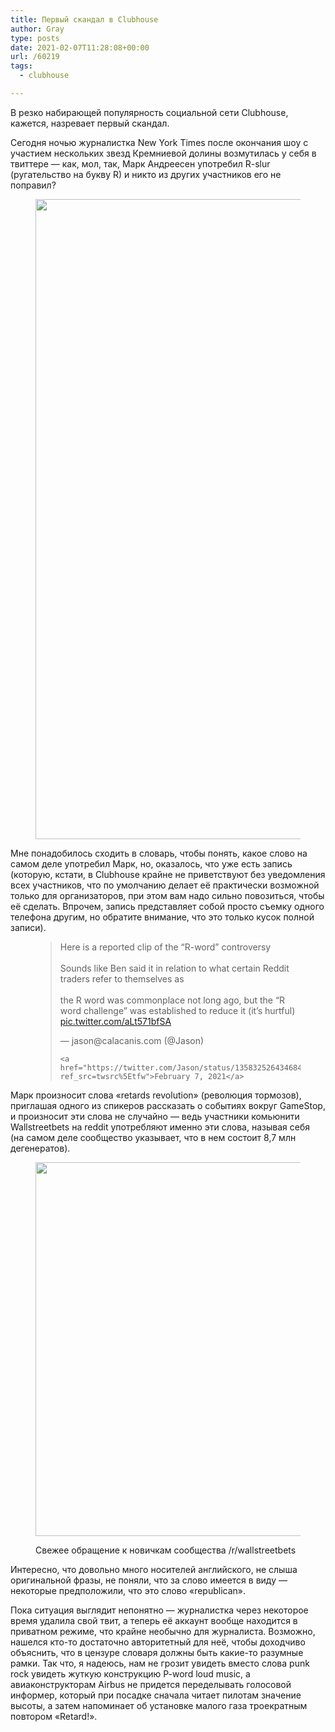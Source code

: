 ```yaml
---
title: Первый скандал в Clubhouse
author: Gray
type: posts
date: 2021-02-07T11:28:08+00:00
url: /60219
tags:
  - clubhouse

---
```








В резко набирающей популярность социальной сети Clubhouse, кажется, назревает первый скандал.

Сегодня ночью журналистка New York Times после окончания шоу с участием нескольких звезд Кремниевой долины возмутилась у себя в твиттере — как, мол, так, Марк Андреесен употребил R-slur (ругательство на букву R) и никто из других участников его не поправил?<figure class="wp-block-image size-large is-style-default">

[<img data-attachment-id="60220" data-permalink="https://blognot.co/60219/etm7c_5ucaetwc8" data-orig-file="https://i0.wp.com/blognot.co/wp-content/uploads/2021/02/Etm7c_5UcAETwc8.jpeg?fit=1169%2C1827&ssl=1" data-orig-size="1169,1827" data-comments-opened="1" data-image-meta="{&quot;aperture&quot;:&quot;0&quot;,&quot;credit&quot;:&quot;&quot;,&quot;camera&quot;:&quot;&quot;,&quot;caption&quot;:&quot;&quot;,&quot;created_timestamp&quot;:&quot;0&quot;,&quot;copyright&quot;:&quot;&quot;,&quot;focal_length&quot;:&quot;0&quot;,&quot;iso&quot;:&quot;0&quot;,&quot;shutter_speed&quot;:&quot;0&quot;,&quot;title&quot;:&quot;&quot;,&quot;orientation&quot;:&quot;0&quot;}" data-image-title="Etm7c_5UcAETwc8" data-image-description="" data-medium-file="https://i0.wp.com/blognot.co/wp-content/uploads/2021/02/Etm7c_5UcAETwc8.jpeg?fit=192%2C300&ssl=1" data-large-file="https://i0.wp.com/blognot.co/wp-content/uploads/2021/02/Etm7c_5UcAETwc8.jpeg?fit=655%2C1024&ssl=1" width="655" height="1024" src="https://i0.wp.com/blognot.co/wp-content/uploads/2021/02/Etm7c_5UcAETwc8.jpeg?resize=655%2C1024&#038;ssl=1" alt="" class="wp-image-60220" srcset="https://i0.wp.com/blognot.co/wp-content/uploads/2021/02/Etm7c_5UcAETwc8.jpeg?resize=655%2C1024&ssl=1 655w, https://i0.wp.com/blognot.co/wp-content/uploads/2021/02/Etm7c_5UcAETwc8.jpeg?resize=192%2C300&ssl=1 192w, https://i0.wp.com/blognot.co/wp-content/uploads/2021/02/Etm7c_5UcAETwc8.jpeg?resize=768%2C1200&ssl=1 768w, https://i0.wp.com/blognot.co/wp-content/uploads/2021/02/Etm7c_5UcAETwc8.jpeg?resize=983%2C1536&ssl=1 983w, https://i0.wp.com/blognot.co/wp-content/uploads/2021/02/Etm7c_5UcAETwc8.jpeg?resize=512%2C800&ssl=1 512w, https://i0.wp.com/blognot.co/wp-content/uploads/2021/02/Etm7c_5UcAETwc8.jpeg?resize=800%2C1250&ssl=1 800w, https://i0.wp.com/blognot.co/wp-content/uploads/2021/02/Etm7c_5UcAETwc8.jpeg?w=1169&ssl=1 1169w" sizes="(max-width: 655px) 100vw, 655px" data-recalc-dims="1" />][1]</figure> <!--more-->

Мне понадобилось сходить в словарь, чтобы понять, какое слово на самом деле употребил Марк, но, оказалось, что уже есть запись (которую, кстати, в Clubhouse крайне не приветствуют без уведомления всех участников, что по умолчанию делает её практически возможной только для организаторов, при этом вам надо сильно повозиться, чтобы её сделать. Впрочем, запись представляет собой просто съемку одного телефона другим, но обратите внимание, что это только кусок полной записи). <figure class="wp-block-embed is-type-rich is-provider-twitter wp-block-embed-twitter">

<div class="wp-block-embed__wrapper">
  <blockquote class="twitter-tweet" data-width="550" data-dnt="true">
    <p lang="en" dir="ltr">
      Here is a reported clip of the “R-word” controversy<br /><br />Sounds like Ben said it in relation to what certain Reddit traders refer to themselves as <br /><br />the R word was commonplace not long ago, but the “R word challenge” was established to reduce it (it’s hurtful) <a href="https://t.co/aLt571bfSA">pic.twitter.com/aLt571bfSA</a>
    </p>&mdash; jason@calacanis.com (@Jason) 
    
    <a href="https://twitter.com/Jason/status/1358325264346849280?ref_src=twsrc%5Etfw">February 7, 2021</a>
  </blockquote>
</figure> 

Марк произносит слова &#171;retards revolution&#187; (революция тормозов), приглашая одного из спикеров рассказать о событиях вокруг GameStop, и произносит эти слова не случайно — ведь участники комьюнити Wallstreetbets на reddit употребляют именно эти слова, называя себя (на самом деле сообщество указывает, что в нем состоит 8,7 млн дегенератов).<figure class="wp-block-image size-large is-style-default">

[<img data-attachment-id="60221" data-permalink="https://blognot.co/60219/image-7" data-orig-file="https://i0.wp.com/blognot.co/wp-content/uploads/2021/02/image.png?fit=1502%2C1214&ssl=1" data-orig-size="1502,1214" data-comments-opened="1" data-image-meta="{&quot;aperture&quot;:&quot;0&quot;,&quot;credit&quot;:&quot;&quot;,&quot;camera&quot;:&quot;&quot;,&quot;caption&quot;:&quot;&quot;,&quot;created_timestamp&quot;:&quot;0&quot;,&quot;copyright&quot;:&quot;&quot;,&quot;focal_length&quot;:&quot;0&quot;,&quot;iso&quot;:&quot;0&quot;,&quot;shutter_speed&quot;:&quot;0&quot;,&quot;title&quot;:&quot;&quot;,&quot;orientation&quot;:&quot;0&quot;}" data-image-title="image" data-image-description="" data-medium-file="https://i0.wp.com/blognot.co/wp-content/uploads/2021/02/image.png?fit=300%2C242&ssl=1" data-large-file="https://i0.wp.com/blognot.co/wp-content/uploads/2021/02/image.png?fit=740%2C598&ssl=1" width="740" height="598" src="https://i0.wp.com/blognot.co/wp-content/uploads/2021/02/image.png?resize=740%2C598&#038;ssl=1" alt="" class="wp-image-60221" srcset="https://i0.wp.com/blognot.co/wp-content/uploads/2021/02/image.png?resize=1024%2C828&ssl=1 1024w, https://i0.wp.com/blognot.co/wp-content/uploads/2021/02/image.png?resize=300%2C242&ssl=1 300w, https://i0.wp.com/blognot.co/wp-content/uploads/2021/02/image.png?resize=768%2C621&ssl=1 768w, https://i0.wp.com/blognot.co/wp-content/uploads/2021/02/image.png?resize=800%2C647&ssl=1 800w, https://i0.wp.com/blognot.co/wp-content/uploads/2021/02/image.png?w=1502&ssl=1 1502w" sizes="(max-width: 740px) 100vw, 740px" data-recalc-dims="1" />][2]<figcaption>Свежее обращение к новичкам сообщества /r/wallstreetbets</figcaption></figure> 

Интересно, что довольно много носителей английского, не слыша оригинальной фразы, не поняли, что за слово имеется в виду — некоторые предположили, что это слово &#171;republican&#187;. 

Пока ситуация выглядит непонятно — журналистка через некоторое время удалила свой твит, а теперь её аккаунт вообще находится в приватном режиме, что крайне необычно для журналиста. Возможно, нашелся кто-то достаточно авторитетный для неё, чтобы доходчиво объяснить, что в цензуре словаря должны быть какие-то разумные рамки. Так что, я надеюсь, нам не грозит увидеть вместо слова punk rock увидеть жуткую конструкцию P-word loud music, а авиаконструкторам Airbus не придется переделывать голосовой информер, который при посадке сначала читает пилотам значение высоты, а затем напоминает об установке малого газа троекратным повтором &#171;Retard!&#187;.

 [1]: https://i0.wp.com/blognot.co/wp-content/uploads/2021/02/Etm7c_5UcAETwc8.jpeg?ssl=1
 [2]: https://i0.wp.com/blognot.co/wp-content/uploads/2021/02/image.png?ssl=1